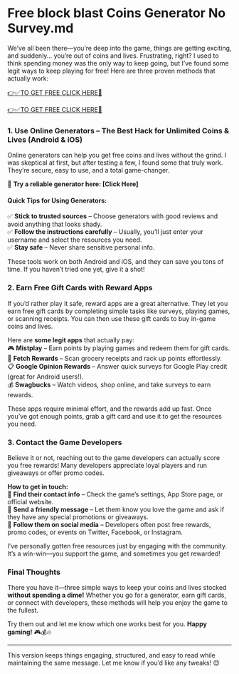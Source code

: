 # Free block blast Coins Generator No Survey.md

We’ve all been there—you’re deep into the game, things are getting exciting, and suddenly… you’re out of coins and lives. Frustrating, right? I used to think spending money was the only way to keep going, but I’ve found some legit ways to keep playing for free! Here are three proven methods that actually work:  

[👉✅TO GET FREE CLICK HERE🔶](https://lookerstudio.google.com/s/r5XGY1G-gz4)

[👉✅TO GET FREE CLICK HERE🔶](https://lookerstudio.google.com/s/r5XGY1G-gz4)



### **1. Use Online Generators – The Best Hack for Unlimited Coins & Lives (Android & iOS)**  
Online generators can help you get free coins and lives without the grind. I was skeptical at first, but after testing a few, I found some that truly work. They’re secure, easy to use, and a total game-changer.  

🔗 **Try a reliable generator here: [Click Here]**  

#### **Quick Tips for Using Generators:**  
✅ **Stick to trusted sources** – Choose generators with good reviews and avoid anything that looks shady.  
✅ **Follow the instructions carefully** – Usually, you’ll just enter your username and select the resources you need.  
✅ **Stay safe** – Never share sensitive personal info.  

These tools work on both Android and iOS, and they can save you tons of time. If you haven’t tried one yet, give it a shot!  

### **2. Earn Free Gift Cards with Reward Apps**  
If you’d rather play it safe, reward apps are a great alternative. They let you earn free gift cards by completing simple tasks like surveys, playing games, or scanning receipts. You can then use these gift cards to buy in-game coins and lives.  

Here are **some legit apps** that actually pay:  
🎮 **Mistplay** – Earn points by playing games and redeem them for gift cards.  
🛒 **Fetch Rewards** – Scan grocery receipts and rack up points effortlessly.  
📋 **Google Opinion Rewards** – Answer quick surveys for Google Play credit (great for Android users!).  
💰 **Swagbucks** – Watch videos, shop online, and take surveys to earn rewards.  

These apps require minimal effort, and the rewards add up fast. Once you’ve got enough points, grab a gift card and use it to get the resources you need.  

### **3. Contact the Game Developers**  
Believe it or not, reaching out to the game developers can actually score you free rewards! Many developers appreciate loyal players and run giveaways or offer promo codes.  

**How to get in touch:**  
📩 **Find their contact info** – Check the game’s settings, App Store page, or official website.  
📝 **Send a friendly message** – Let them know you love the game and ask if they have any special promotions or giveaways.  
📱 **Follow them on social media** – Developers often post free rewards, promo codes, or events on Twitter, Facebook, or Instagram.  

I’ve personally gotten free resources just by engaging with the community. It’s a win-win—you support the game, and sometimes you get rewarded!  

### **Final Thoughts**  
There you have it—three simple ways to keep your coins and lives stocked **without spending a dime!** Whether you go for a generator, earn gift cards, or connect with developers, these methods will help you enjoy the game to the fullest.  

Try them out and let me know which one works best for you. **Happy gaming!** 🎮💰🔥  

---

This version keeps things engaging, structured, and easy to read while maintaining the same message. Let me know if you’d like any tweaks! 😊
